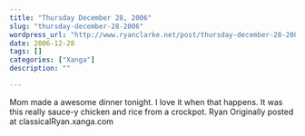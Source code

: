 ```yaml
---
title: "Thursday December 28, 2006"
slug: "thursday-december-28-2006"
wordpress_url: "http://www.ryanclarke.net/post/thursday-december-28-2006/"
date: 2006-12-28
tags: []
categories: ["Xanga"]
description: ""

---
```


Mom made a awesome dinner tonight. I love it when that happens. It was this really sauce-y chicken and rice from a crockpot.
Ryan
Originally posted at classicalRyan.xanga.com
